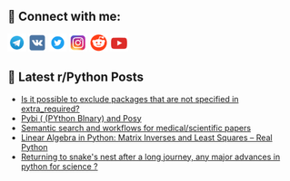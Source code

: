 ## 🔎 Connect with me:
[<img src="https://github.com/bullbesh/bullbesh/blob/main/images/Telegram.png" width="32" height="32" />](https://t.me/bullbesh)
[<img src="https://github.com/bullbesh/bullbesh/blob/main/images/VK.png" width="32" height="32" />](https://vk.com/bullbesh)
[<img src="https://github.com/bullbesh/bullbesh/blob/main/images/Twitter.png" width="32" height="32" />](https://twitter.com/bullbesh1)
[<img src="https://github.com/bullbesh/bullbesh/blob/main/images/Instagram.png" width="32" height="32" />](https://www.instagram.com/bullbesh)
[<img src="https://github.com/bullbesh/bullbesh/blob/main/images/Reddit.png" width="32" height="32" />](https://www.reddit.com/user/bullbesh)
[<img src="https://github.com/bullbesh/bullbesh/blob/main/images/YouTube.png" width="32" height="32" />](https://www.youtube.com/channel/UCtfjRs6uzgq5mfm8S06WTcg)

## 📕 Latest r/Python Posts
<!-- BLOG-POST-LIST:START -->
- [Is it possible to exclude packages that are not specified in extra_required?](https://www.reddit.com/r/Python/comments/10k9o8o/is_it_possible_to_exclude_packages_that_are_not/)
- [Pybi &lpar; &lpar;PYthon BInary&rpar; and Posy](https://www.reddit.com/r/Python/comments/10k8ser/pybi_python_binary_and_posy/)
- [Semantic search and workflows for medical/scientific papers](https://www.reddit.com/r/Python/comments/10k80m7/semantic_search_and_workflows_for/)
- [Linear Algebra in Python: Matrix Inverses and Least Squares – Real Python](https://www.reddit.com/r/Python/comments/10k6mxi/linear_algebra_in_python_matrix_inverses_and/)
- [Returning to snake&#39;s nest after a long journey, any major advances in python for science ?](https://www.reddit.com/r/Python/comments/10k6dcf/returning_to_snakes_nest_after_a_long_journey_any/)
<!-- BLOG-POST-LIST:END -->
